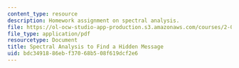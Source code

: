 ```yaml
---
content_type: resource
description: Homework assignment on spectral analysis.
file: https://ol-ocw-studio-app-production.s3.amazonaws.com/courses/2-017j-design-of-electromechanical-robotic-systems-fall-2009/bdc3491886ebf37068b508f619dcf2e6_MIT2_017JF09_p43.pdf
file_type: application/pdf
resourcetype: Document
title: Spectral Analysis to Find a Hidden Message
uid: bdc34918-86eb-f370-68b5-08f619dcf2e6
---
```

